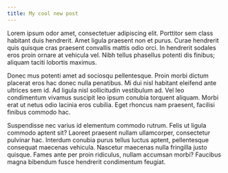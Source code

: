```yaml
---
title: My cool new post
---
```


Lorem ipsum odor amet, consectetuer adipiscing elit. Porttitor sem class habitant duis hendrerit. Amet ligula praesent non et purus. Curae hendrerit quis quisque cras praesent convallis mattis odio orci. In hendrerit sodales eros proin ornare at vehicula vel. Nibh tellus phasellus potenti dis finibus; aliquam taciti lobortis maximus.

Donec mus potenti amet ad sociosqu pellentesque. Proin morbi dictum placerat eros hac donec nulla penatibus. Mi dui nisl habitant eleifend ante ultrices sem id. Ad ligula nisl sollicitudin vestibulum ad. Vel leo condimentum vivamus suscipit leo ipsum conubia torquent aliquam. Morbi erat ut netus odio lacinia eros cubilia. Eget rhoncus nam praesent, facilisi finibus commodo hac.

Suspendisse nec varius id elementum commodo rutrum. Felis ut ligula commodo aptent sit? Laoreet praesent nullam ullamcorper, consectetur pulvinar hac. Interdum conubia purus tellus luctus aptent, pellentesque consequat maecenas vehicula. Nascetur maecenas nulla fringilla justo quisque. Fames ante per proin ridiculus, nullam accumsan morbi? Faucibus magna bibendum fusce hendrerit condimentum feugiat.
